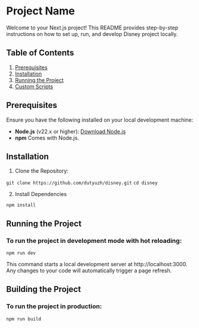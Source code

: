 # Project Name

Welcome to your Next.js project! This README provides step-by-step instructions on how to set up, run, and develop Disney project locally.

## Table of Contents

1. [Prerequisites](#prerequisites)
2. [Installation](#installation)
3. [Running the Project](#running-the-project)
4. [Custom Scripts](#custom-scripts)


## Prerequisites

Ensure you have the following installed on your local development machine:

- **Node.js** (v22.x or higher): [Download Node.js](https://nodejs.org/en/download/)
- **npm** Comes with Node.js. 

## Installation 

1. Clone the Repository:

`git clone https://github.com/dutyuzh/disney.git`
`cd disney`

2. Install Dependencies

`npm install`


## Running the Project

### To run the project in development mode with hot reloading:

`npm run dev`

This command starts a local development server at http://localhost:3000. Any changes to your code will automatically trigger a page refresh.

## Building the Project

### To run the project in production:

`npm run build`
